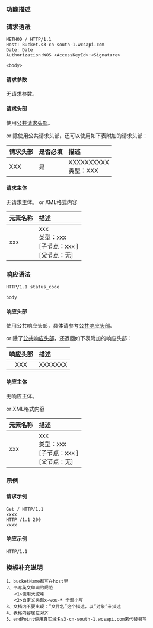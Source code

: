 ### 功能描述


### 请求语法

```
METHOD / HTTP/1.1
Host: Bucket.s3-cn-south-1.wcsapi.com
Date: Date
Authorization:WOS <AccessKeyId>:<Signature>

<body>
```

#### 请求参数

无请求参数。

#### 请求头部

使用[公共请求头部](http://公共请求头部)。

or 除使用公共请求头部，还可以使用如下表附加的请求头部：

| 请求头部 | 是否必填 | 描述                    |
| :------- | :------- | :----------------------|
| XXX      | 是       | XXXXXXXXXX<br>类型：XXX |

#### 请求主体

无请求主体。
or XML格式内容

| 元素名称 | 描述|
| :------- | :----- |
|     xxx      | xxx<br>类型：xxx<br>[子节点：xxx  ]<br>[父节点：无] |

### 响应语法
```
HTTP/1.1 status_code

body
```

#### 响应头部

使用公共响应头部，具体请参考[公共响应头部](http://公共响应头部)。

or  除了[公共响应头部](http://公共响应头部)，还返回如下表附加的响应头部：

| 响应头部 | 描述    |
|:-------:|:-------|
| XXX      |XXXXXXX|



#### 响应主体

无响应主体。

 or  XML格式内容

| 元素名称 | 描述                                            |
| :---------- | :-------------------------------------------------- |
|     xxx      | xxx<br>类型：xxx<br>[子节点：xxx  ]<br>[父节点：无] |

### 示例

#### 请求示例

```
Get / HTTP/1.1
xxxx
HTTP /1.1 200
xxxx
```

#### 响应示例

```
HTTP/1.1
```

### 模板补充说明

```
1、bucketName都写在host里
2、书写英文单词的规范
   <1>使用大驼峰
   <2>自定义头部x-wos-* 全部小写
3、文档内不要出现：“文件名”这个描述，以“对象”来描述
4、表格内容居左对齐
5、endPoint使用真实域名s3-cn-south-1.wcsapi.com来代替书写
```